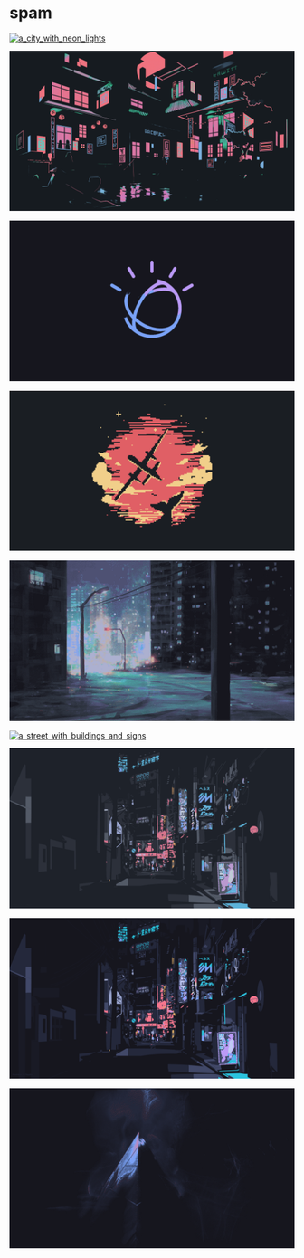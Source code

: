 # spam

<a href="a_city_with_neon_lights.png"><img alt="a_city_with_neon_lights" src="a_city_with_neon_lights.png"></a>

<a href="a_group_of_buildings_with_neon_lights.png"><img alt="a_group_of_buildings_with_neon_lights" src="a_group_of_buildings_with_neon_lights.png"></a>

<a href="a_logo_with_lines_and_rays.jpg"><img alt="a_logo_with_lines_and_rays" src="a_logo_with_lines_and_rays.jpg"></a>

<a href="a_pixel_art_of_a_sword_and_whale.png"><img alt="a_pixel_art_of_a_sword_and_whale" src="a_pixel_art_of_a_sword_and_whale.png"></a>

<a href="a_street_lights_and_buildings_at_night.png"><img alt="a_street_lights_and_buildings_at_night" src="a_street_lights_and_buildings_at_night.png"></a>

<a href="a_street_with_buildings_and_signs.png"><img alt="a_street_with_buildings_and_signs" src="a_street_with_buildings_and_signs.png"></a>

<a href="a_street_with_signs_and_lights.png"><img alt="a_street_with_signs_and_lights" src="a_street_with_signs_and_lights.png"></a>

<a href="a_street_with_signs_and_lights_01.png"><img alt="a_street_with_signs_and_lights_01" src="a_street_with_signs_and_lights_01.png"></a>

<a href="a_triangle_shaped_object_with_a_blue_and_white_light.png"><img alt="a_triangle_shaped_object_with_a_blue_and_white_light" src="a_triangle_shaped_object_with_a_blue_and_white_light.png"></a>

